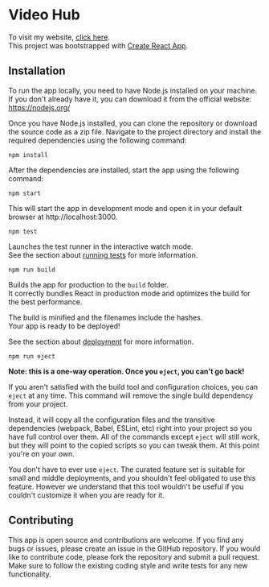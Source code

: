 # Video Hub

To visit my website, [click here](https://microvideohub.netlify.app/).        
This project was bootstrapped with [Create React App](https://github.com/facebook/create-react-app).

## Installation
To run the app locally, you need to have Node.js installed on your machine. If you don't already have it, you can download it from the official website: https://nodejs.org/

Once you have Node.js installed, you can clone the repository or download the source code as a zip file. Navigate to the project directory and install the required dependencies using the following command:
```
npm install
```
After the dependencies are installed, start the app using the following command:
```
npm start
```
This will start the app in development mode and open it in your default browser at http://localhost:3000. 
```
npm test
```
Launches the test runner in the interactive watch mode.\
See the section about [running tests](https://facebook.github.io/create-react-app/docs/running-tests) for more information.
```
npm run build
```
Builds the app for production to the `build` folder.\
It correctly bundles React in production mode and optimizes the build for the best performance.

The build is minified and the filenames include the hashes.\
Your app is ready to be deployed!

See the section about [deployment](https://facebook.github.io/create-react-app/docs/deployment) for more information.
```
npm run eject
```
**Note: this is a one-way operation. Once you `eject`, you can't go back!**

If you aren't satisfied with the build tool and configuration choices, you can `eject` at any time. This command will remove the single build dependency from your project.

Instead, it will copy all the configuration files and the transitive dependencies (webpack, Babel, ESLint, etc) right into your project so you have full control over them. All of the commands except `eject` will still work, but they will point to the copied scripts so you can tweak them. At this point you're on your own.

You don't have to ever use `eject`. The curated feature set is suitable for small and middle deployments, and you shouldn't feel obligated to use this feature. However we understand that this tool wouldn't be useful if you couldn't customize it when you are ready for it.


## Contributing
This app is open source and contributions are welcome. If you find any bugs or issues, please create an issue in the GitHub repository. If you would like to contribute code, please fork the repository and submit a pull request. Make sure to follow the existing coding style and write tests for any new functionality.

